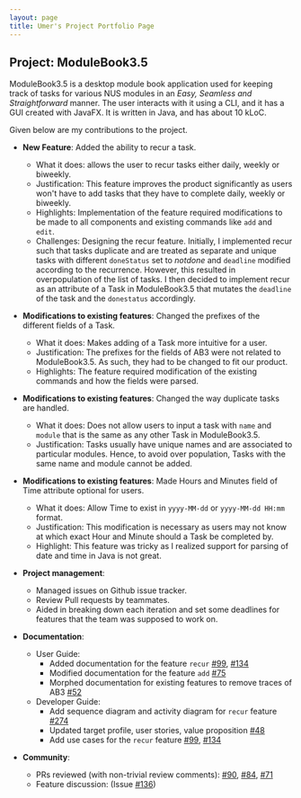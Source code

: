 ```yaml
---
layout: page
title: Umer's Project Portfolio Page
---
```


## Project: ModuleBook3.5

ModuleBook3.5 is a desktop module book application used for keeping track of tasks for various NUS modules
in an *Easy, Seamless and Straightforward* manner. 
The user interacts with it using a CLI, and it has a GUI created with JavaFX. It is written in Java, and has about 10 kLoC.

Given below are my contributions to the project.

* **New Feature**: Added the ability to recur a task.
  * What it does: allows the user to recur tasks either daily, weekly or biweekly.
  * Justification: This feature improves the product significantly as users won't have to add tasks that they have to complete daily, weekly or biweekly.
  * Highlights: Implementation of the feature required modifications to be made to all components and existing commands like `add` and `edit`.
  * Challenges: Designing the recur feature. Initially, I implemented recur such that tasks duplicate and are treated as separate and unique tasks
    with different `doneStatus` set to _notdone_ and `deadline` modified according to the recurrence. However, this resulted in overpopulation of the list of tasks.
    I then decided to implement recur as an attribute of a Task in ModuleBook3.5 that mutates the `deadline` of the task and the `donestatus` accordingly.


* **Modifications to existing features**: Changed the prefixes of the different fields of a Task.
  * What it does: Makes adding of a Task more intuitive for a user.
  * Justification: The prefixes for the fields of AB3 were not related to ModuleBook3.5. As such, they had to be changed to fit our product.
  * Highlights: The feature required modification of the existing commands and how the fields were parsed. 


* **Modifications to existing features**: Changed the way duplicate tasks are handled.
    * What it does: Does not allow users to input a task with `name` and `module` that is the same as any other Task in ModuleBook3.5.
    * Justification: Tasks usually have unique names and are associated to particular modules.
        Hence, to avoid over population, Tasks with the same name and module cannot be added.
<div style="page-break-after: always;"></div>

* **Modifications to existing features**: Made Hours and Minutes field of Time attribute optional for users.
    * What it does: Allow Time to exist in `yyyy-MM-dd` or `yyyy-MM-dd HH:mm` format.
    * Justification: This modification is necessary as users may not know at which exact Hour and Minute should a Task be completed by.
    * Highlight: This feature was tricky as I realized support for parsing of date and time in Java is not great.


* **Project management**:
  * Managed issues on Github issue tracker.
  * Review Pull requests by teammates.
  * Aided in breaking down each iteration and set some deadlines for features that the team was supposed to work on.

* **Documentation**:
  * User Guide:
    * Added documentation for the feature `recur` [\#99](https://github.com/AY2021S2-CS2103T-T13-2/tp/pull/99), [\#134](https://github.com/AY2021S2-CS2103T-T13-2/tp/pull/134)
    * Modified documentation for the feature `add` [\#75](https://github.com/AY2021S2-CS2103T-T13-2/tp/pull/75)
    * Morphed documentation for existing features to remove traces of AB3 [\#52](https://github.com/AY2021S2-CS2103T-T13-2/tp/pull/52)
  * Developer Guide:
    * Add sequence diagram and activity diagram for `recur` feature [\#274](https://github.com/AY2021S2-CS2103T-T13-2/tp/pull/274)
    * Updated target profile, user stories, value proposition [\#48](https://github.com/AY2021S2-CS2103T-T13-2/tp/pull/48)
    * Add use cases for the `recur` feature [\#99](https://github.com/AY2021S2-CS2103T-T13-2/tp/pull/99), [\#134](https://github.com/AY2021S2-CS2103T-T13-2/tp/pull/134)

* **Community**:
  * PRs reviewed (with non-trivial review comments): [\#90](https://github.com/AY2021S2-CS2103T-T13-2/tp/pull/90), [\#84](https://github.com/AY2021S2-CS2103T-T13-2/tp/pull/84), [\#71](https://github.com/AY2021S2-CS2103T-T13-2/tp/pull/71)
  * Feature discussion: (Issue [\#136](https://github.com/AY2021S2-CS2103T-T13-2/tp/issues/136))
  
